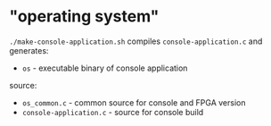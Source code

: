 # "operating system"

`./make-console-application.sh` compiles `console-application.c` and generates:
* `os` - executable binary of console application

source:
* `os_common.c` - common source for console and FPGA version
* `console-application.c` - source for console build